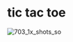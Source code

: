 # tic tac toe


![703_1x_shots_so](https://github.com/user-attachments/assets/0c0be514-cb12-450f-9325-a75585889f72)
